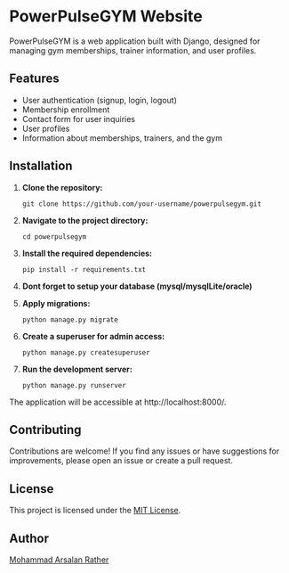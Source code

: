 # PowerPulseGYM Website

PowerPulseGYM is a web application built with Django, designed for managing gym memberships, trainer information, and user profiles.

## Features

- User authentication (signup, login, logout)
- Membership enrollment
- Contact form for user inquiries
- User profiles
- Information about memberships, trainers, and the gym

## Installation

1. **Clone the repository:**

   `git clone https://github.com/your-username/powerpulsegym.git`

2. **Navigate to the project directory:**

   `cd powerpulsegym`
   
3. **Install the required dependencies:**

   `pip install -r requirements.txt`

4. **Dont forget to setup your database (mysql/mysqlLite/oracle)**

5. **Apply migrations:**

   `python manage.py migrate`

6. **Create a superuser for admin access:**

   `python manage.py createsuperuser`
   
7. **Run the development server:**

    `python manage.py runserver`

The application will be accessible at http://localhost:8000/.


## Contributing

Contributions are welcome! If you find any issues or have suggestions for improvements, please open an issue or create a pull request.


## License

This project is licensed under the [MIT License](LICENSE).


## Author

[Mohammad Arsalan Rather](mailto:arslanamin.org@gmail.com)
